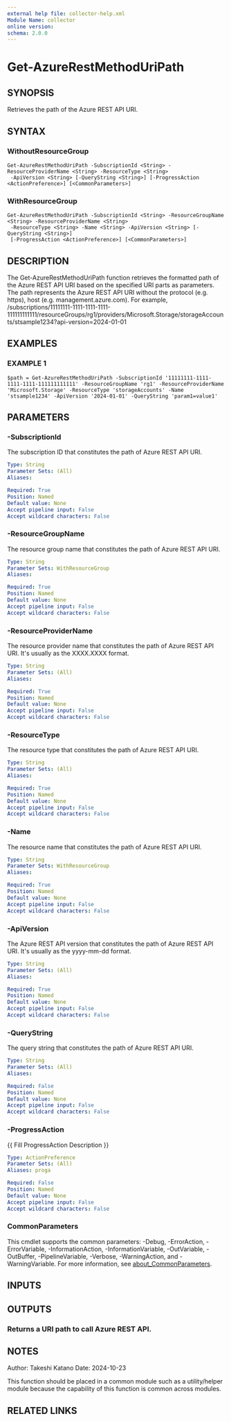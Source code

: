 ```yaml
---
external help file: collector-help.xml
Module Name: collector
online version:
schema: 2.0.0
---
```


# Get-AzureRestMethodUriPath

## SYNOPSIS
Retrieves the path of the Azure REST API URI.

## SYNTAX

### WithoutResourceGroup
```
Get-AzureRestMethodUriPath -SubscriptionId <String> -ResourceProviderName <String> -ResourceType <String>
 -ApiVersion <String> [-QueryString <String>] [-ProgressAction <ActionPreference>] [<CommonParameters>]
```

### WithResourceGroup
```
Get-AzureRestMethodUriPath -SubscriptionId <String> -ResourceGroupName <String> -ResourceProviderName <String>
 -ResourceType <String> -Name <String> -ApiVersion <String> [-QueryString <String>]
 [-ProgressAction <ActionPreference>] [<CommonParameters>]
```

## DESCRIPTION
The Get-AzureRestMethodUriPath function retrieves the formatted path of the Azure REST API URI based on the specified URI parts as parameters.
The path represents the Azure REST API URI without the protocol (e.g.
https), host (e.g.
management.azure.com).
For example,
/subscriptions/11111111-1111-1111-1111-111111111111/resourceGroups/rg1/providers/Microsoft.Storage/storageAccounts/stsample1234?api-version=2024-01-01

## EXAMPLES

### EXAMPLE 1
```
$path = Get-AzureRestMethodUriPath -SubscriptionId '11111111-1111-1111-1111-111111111111' -ResourceGroupName 'rg1' -ResourceProviderName 'Microsoft.Storage' -ResourceType 'storageAccounts' -Name 'stsample1234' -ApiVersion '2024-01-01' -QueryString 'param1=value1'
```

## PARAMETERS

### -SubscriptionId
The subscription ID that constitutes the path of Azure REST API URI.

```yaml
Type: String
Parameter Sets: (All)
Aliases:

Required: True
Position: Named
Default value: None
Accept pipeline input: False
Accept wildcard characters: False
```

### -ResourceGroupName
The resource group name that constitutes the path of Azure REST API URI.

```yaml
Type: String
Parameter Sets: WithResourceGroup
Aliases:

Required: True
Position: Named
Default value: None
Accept pipeline input: False
Accept wildcard characters: False
```

### -ResourceProviderName
The resource provider name that constitutes the path of Azure REST API URI.
It's usually as the XXXX.XXXX format.

```yaml
Type: String
Parameter Sets: (All)
Aliases:

Required: True
Position: Named
Default value: None
Accept pipeline input: False
Accept wildcard characters: False
```

### -ResourceType
The resource type that constitutes the path of Azure REST API URI.

```yaml
Type: String
Parameter Sets: (All)
Aliases:

Required: True
Position: Named
Default value: None
Accept pipeline input: False
Accept wildcard characters: False
```

### -Name
The resource name that constitutes the path of Azure REST API URI.

```yaml
Type: String
Parameter Sets: WithResourceGroup
Aliases:

Required: True
Position: Named
Default value: None
Accept pipeline input: False
Accept wildcard characters: False
```

### -ApiVersion
The Azure REST API version that constitutes the path of Azure REST API URI.
It's usually as the yyyy-mm-dd format.

```yaml
Type: String
Parameter Sets: (All)
Aliases:

Required: True
Position: Named
Default value: None
Accept pipeline input: False
Accept wildcard characters: False
```

### -QueryString
The query string that constitutes the path of Azure REST API URI.

```yaml
Type: String
Parameter Sets: (All)
Aliases:

Required: False
Position: Named
Default value: None
Accept pipeline input: False
Accept wildcard characters: False
```

### -ProgressAction
{{ Fill ProgressAction Description }}

```yaml
Type: ActionPreference
Parameter Sets: (All)
Aliases: proga

Required: False
Position: Named
Default value: None
Accept pipeline input: False
Accept wildcard characters: False
```

### CommonParameters
This cmdlet supports the common parameters: -Debug, -ErrorAction, -ErrorVariable, -InformationAction, -InformationVariable, -OutVariable, -OutBuffer, -PipelineVariable, -Verbose, -WarningAction, and -WarningVariable. For more information, see [about_CommonParameters](http://go.microsoft.com/fwlink/?LinkID=113216).

## INPUTS

## OUTPUTS

### Returns a URI path to call Azure REST API.
## NOTES
Author: Takeshi Katano
Date: 2024-10-23

This function should be placed in a common module such as a utility/helper module because the capability of this function is common across modules.

## RELATED LINKS
